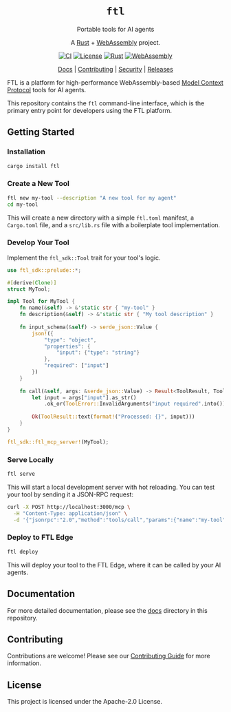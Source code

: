 <div align="center">

# `ftl`

Portable tools for AI agents

A [Rust](https://www.rust-lang.org) + [WebAssembly](https://webassembly.org) project.

[![CI](https://github.com/fastertools/ftl-cli/actions/workflows/ci.yml/badge.svg)](https://github.com/fastertools/core/actions/workflows/ci.yml)
[![License](https://img.shields.io/badge/license-Apache%202.0-blue.svg)](LICENSE)
[![Rust](https://img.shields.io/badge/rust-1.87+-orange.svg)](https://www.rust-lang.org)
[![WebAssembly](https://img.shields.io/badge/WebAssembly-compatible-purple.svg)](https://webassembly.org/)

[Docs](./docs/introduction.md) | [Contributing](./CONTRIBUTING.md) | [Security](./SECURITY.md) | [Releases](https://github.com/fastertools/ftl-cli/releases)

</div>

FTL is a platform for high-performance WebAssembly-based [Model Context Protocol](https://modelcontextprotocol.io/introduction) tools for AI agents.

This repository contains the `ftl` command-line interface, which is the primary entry point for developers using the FTL platform.

## Getting Started

### Installation

```bash
cargo install ftl
```

### Create a New Tool

```bash
ftl new my-tool --description "A new tool for my agent"
cd my-tool
```

This will create a new directory with a simple `ftl.toml` manifest, a `Cargo.toml` file, and a `src/lib.rs` file with a boilerplate tool implementation.

### Develop Your Tool

Implement the `ftl_sdk::Tool` trait for your tool's logic.

```rust
use ftl_sdk::prelude::*;

#[derive(Clone)]
struct MyTool;

impl Tool for MyTool {
    fn name(&self) -> &'static str { "my-tool" }
    fn description(&self) -> &'static str { "My tool description" }
    
    fn input_schema(&self) -> serde_json::Value {
        json!({
            "type": "object",
            "properties": {
                "input": {"type": "string"}
            },
            "required": ["input"]
        })
    }
    
    fn call(&self, args: &serde_json::Value) -> Result<ToolResult, ToolError> {
        let input = args["input"].as_str()
            .ok_or(ToolError::InvalidArguments("input required".into()))?;
            
        Ok(ToolResult::text(format!("Processed: {}", input)))
    }
}

ftl_sdk::ftl_mcp_server!(MyTool);
```

### Serve Locally

```bash
ftl serve
```

This will start a local development server with hot reloading. You can test your tool by sending it a JSON-RPC request:

```bash
curl -X POST http://localhost:3000/mcp \
  -H "Content-Type: application/json" \
  -d '{"jsonrpc":"2.0","method":"tools/call","params":{"name":"my-tool","arguments":{"input":"test"}},"id":1}'
```

### Deploy to FTL Edge

```bash
ftl deploy
```

This will deploy your tool to the FTL Edge, where it can be called by your AI agents.

## Documentation

For more detailed documentation, please see the [docs](./docs/introduction.md) directory in this repository.

## Contributing

Contributions are welcome! Please see our [Contributing Guide](CONTRIBUTING.md) for more information.

## License

This project is licensed under the Apache-2.0 License.
